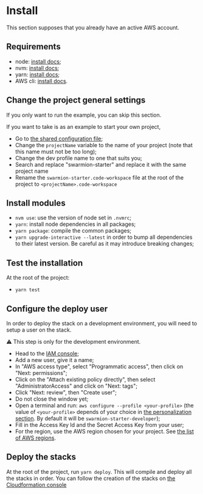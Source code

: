 # Install

This section supposes that you already have an active AWS account.

## Requirements

- node: [install docs](https://nodejs.org/en/download/);
- nvm: [install docs](https://github.com/nvm-sh/nvm);
- yarn: [install docs](https://classic.yarnpkg.com/lang/en/docs/install/#debian-stable);
- AWS cli: [install docs](https://docs.aws.amazon.com/cli/latest/userguide/install-cliv2.html).

## Change the project general settings

If you only want to run the example, you can skip this section.

If you want to take is as an example to start your own project,

- Go to [the shared configuration file](../packages/serverless-configuration/sharedConfig.ts);
- Change the `projectName` variable to the name of your project (note that this name must not be too long);
- Change the dev profile name to one that suits you;
- Search and replace "swarmion-starter" and replace it with the same project name
- Rename the `swarmion-starter.code-workspace` file at the root of the project to `<projectName>.code-workspace`

## Install modules

- `nvm use`: use the version of node set in `.nvmrc`;
- `yarn`: install node dependencies in all packages;
- `yarn package`: compile the common packages;
- `yarn upgrade-interactive --latest` in order to bump all dependencies to their latest version. Be careful as it may introduce breaking changes;

## Test the installation

At the root of the project:

- `yarn test`

## Configure the deploy user

In order to deploy the stack on a development environment, you will need to setup a user on the stack.

⚠️ This step is only for the development environment.

- Head to the [IAM console](https://console.aws.amazon.com/iamv2/home?#/users);
- Add a new user, give it a name;
- In "AWS access type", select "Programmatic access", then click on "Next: permissions";
- Click on the "Attach existing policy directly", then select "AdministratorAccess" and click on "Next: tags";
- Click "Next: review", then "Create user";
- Do not close the window yet;
- Open a terminal and run: `aws configure --profile <your-profile>` (the value of `<your-profile>` depends of your choice in [the personalization section](#change-the-project-general-settings). By default it will be `swarmion-starter-developer`);
- Fill in the Access Key Id and the Secret Access Key from your user;
- For the region, use the AWS region chosen for your project. See [the list of AWS regions](https://aws.amazon.com/about-aws/global-infrastructure/regions_az/).

## Deploy the stacks

At the root of the project, run `yarn deploy`. This will compile and deploy all the stacks in order.
You can follow the creation of the stacks on [the Cloudformation console](https://console.aws.amazon.com/cloudformation/home)
